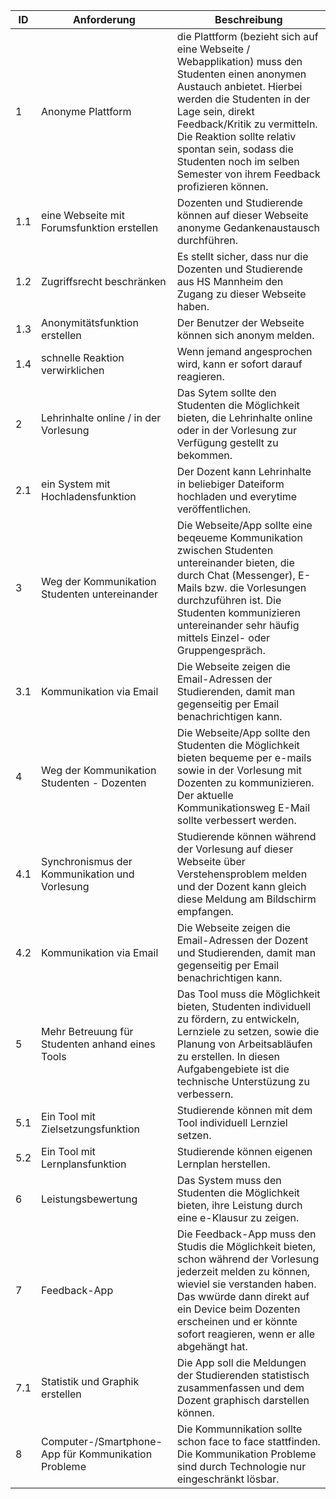  ID | Anforderung | Beschreibung |
----|--------------|-------|
 1| Anonyme Plattform  | die Plattform (bezieht sich auf eine Webseite / Webapplikation) muss den Studenten einen anonymen Austauch anbietet. Hierbei werden die Studenten in der Lage sein, direkt Feedback/Kritik zu vermitteln. Die Reaktion sollte relativ spontan sein, sodass die Studenten noch im selben Semester von ihrem Feedback profizieren können. | 
 1.1| eine Webseite mit Forumsfunktion erstellen | Dozenten und Studierende können auf dieser Webseite anonyme Gedankenaustausch durchführen.|
 1.2| Zugriffsrecht beschränken| Es stellt sicher, dass nur die Dozenten und Studierende aus HS Mannheim den Zugang zu dieser Webseite haben.|
 1.3| Anonymitätsfunktion erstellen | Der Benutzer der Webseite können sich anonym melden.|
 1.4| schnelle Reaktion verwirklichen | Wenn jemand angesprochen wird, kann er sofort darauf reagieren.|
 2| Lehrinhalte online / in der Vorlesung | Das Sytem sollte den Studenten die Möglichkeit bieten, die Lehrinhalte online oder in der Vorlesung zur Verfügung gestellt zu bekommen. |
 2.1| ein System mit Hochladensfunktion | Der Dozent kann Lehrinhalte in beliebiger Dateiform hochladen und everytime veröffentlichen.|
 3| Weg der Kommunikation Studenten untereinander | Die Webseite/App sollte eine beqeueme Kommunikation zwischen Studenten untereinander bieten, die durch Chat (Messenger), E-Mails bzw. die Vorlesungen durchzuführen ist. Die Studenten kommunizieren untereinander sehr häufig mittels Einzel- oder Gruppengespräch.|
 3.1 |Kommunikation via Email | Die Webseite zeigen die Email-Adressen der Studierenden, damit man gegenseitig per Email benachrichtigen kann.|
 4| Weg der Kommunikation Studenten - Dozenten | Die Webseite/App sollte den Studenten die Möglichkeit bieten bequeme per e-mails sowie  in der Vorlesung mit Dozenten zu kommunizieren. Der aktuelle Kommunikationsweg E-Mail sollte verbessert werden.| 
 4.1| Synchronismus der Kommunikation und Vorlesung | Studierende können während der Vorlesung auf dieser Webseite über Verstehensproblem melden und der Dozent kann gleich diese Meldung am Bildschirm empfangen.|
 4.2| Kommunikation via Email | Die Webseite zeigen die Email-Adressen der Dozent und Studierenden, damit man gegenseitig per Email benachrichtigen kann.|
 5| Mehr Betreuung für Studenten anhand eines Tools | Das Tool muss die Möglichkeit bieten, Studenten individuell zu fördern, zu entwickeln, Lernziele zu setzen, sowie die Planung von Arbeitsabläufen zu erstellen. In diesen Aufgabengebiete ist die technische Unterstüzung zu verbessern. |
 5.1| Ein Tool mit Zielsetzungsfunktion | Studierende können mit dem Tool individuell Lernziel setzen.|
 5.2| Ein Tool mit Lernplansfunktion | Studierende können eigenen Lernplan herstellen.|
 6| Leistungsbewertung | Das System muss den Studenten die Möglichkeit bieten, ihre Leistung durch eine e-Klausur zu zeigen. |
 7| Feedback-App | Die Feedback-App muss den Studis die Möglichkeit bieten, schon während der Vorlesung jederzeit melden zu können, wieviel sie verstanden haben. Das wwürde dann direkt auf ein Device beim Dozenten erscheinen und er könnte sofort reagieren, wenn er alle abgehängt hat. |
 7.1|Statistik und Graphik erstellen| Die App soll die Meldungen der Studierenden statistisch zusammenfassen und dem Dozent graphisch darstellen können.|
 8| Computer-/Smartphone-App für Kommunikation Probleme | Die Kommunnikation sollte schon face to face stattfinden. Die Kommunikation Probleme  sind durch Technologie nur eingeschränkt lösbar. |
 
